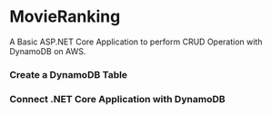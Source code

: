 # MovieRanking

A Basic ASP.NET Core Application to perform CRUD Operation with  DynamoDB on AWS.

### Create a DynamoDB Table


### Connect .NET Core Application with DynamoDB
